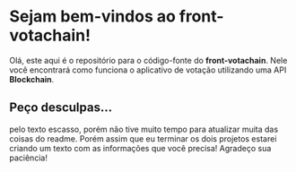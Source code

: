 # Sejam bem-vindos ao front-votachain!

Olá, este aqui é o repositório para o código-fonte do **front-votachain**. Nele você encontrará como funciona o aplicativo de votação utilizando uma API **Blockchain**.


## Peço desculpas...

pelo texto escasso, porém não tive muito tempo para atualizar muita das coisas do readme. Porém assim que eu terminar os dois projetos estarei criando um texto com as informações que você precisa! Agradeço sua paciência!
